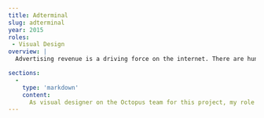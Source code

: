 ```yaml
---
title: Adterminal
slug: adterminal
year: 2015
roles:
 - Visual Design
overview: |
  Advertising revenue is a driving force on the internet. There are hundreds of advertising networks that websites use to earn income, but with that comes a mess of accounts, emails, spreadsheets, and forgotten passwords. Adterminal recognized this issue and built an application that integrates advertising networks into one system so companies can see a clearer picture of their revenue.  

sections:
  -
    type: 'markdown'
    content:
      As visual designer on the Octopus team for this project, my role was to help Adterminal turn their wireframes into an appealing interface.
---
```

